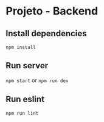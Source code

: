 # Projeto - Backend

## Install dependencies

`npm install`

## Run server

`npm start` or `npm run dev`

## Run eslint

`npm run lint`